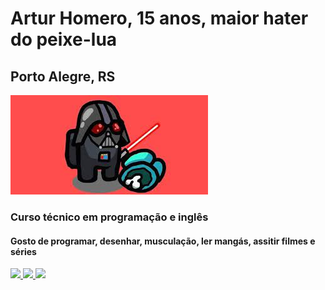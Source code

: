 <h1>Artur Homero, 15 anos, maior hater do peixe-lua </h1>
<h2>Porto Alegre, RS</h2>
<img src="amogusvader.jfif" alt="amogus">
<vid src="https://www.youtube.com/watch?v=eYuUAGXN0KM">
<h3>Curso técnico em programação e inglês</h3>
<h4>Gosto de programar, desenhar, musculação, ler mangás, assitir filmes e séries</h4>
<div class="contatos">
<a href="https://instagram.com/a_homeroo" target="_blank"><img src="https://img.shields.io/badge/-Instagram-%23E4405F?style=for-the-badge&logo=instagram&logoColor=white" target="_blank">
<a href=""><img src="https://img.shields.io/badge/-Gmail-%23333?style=for-the-badge logo=gmail&logoColor=red" target="_blank">
<a href=""><img src="https://img.shields.io/badge/-Discord-purple" target="_blank">